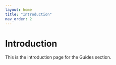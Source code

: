 ```yaml
---
layout: home
title: "Introduction"
nav_order: 2
---
```


# Introduction

This is the introduction page for the Guides section.
